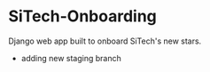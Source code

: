 # SiTech-Onboarding
Django web app built to onboard SiTech's new stars.


* adding new staging branch 